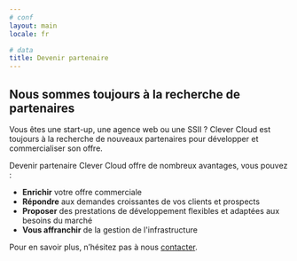 ```yaml
---
# conf
layout: main
locale: fr

# data
title: Devenir partenaire
---
```


## Nous sommes toujours à la recherche de partenaires 

Vous êtes une start-up, une agence web ou une SSII ? Clever Cloud est toujours à la recherche de nouveaux partenaires pour développer et commercialiser son offre.  

Devenir partenaire Clever Cloud offre de nombreux avantages, vous pouvez : 
* **Enrichir** votre offre commerciale 
* **Répondre** aux demandes croissantes de vos clients et prospects 
* **Proposer** des prestations de développement flexibles et adaptées aux besoins du marché 
* **Vous affranchir** de la gestion de l'infrastructure 

Pour en savoir plus, n’hésitez pas à nous [contacter](/contact.html "Contact"). 
